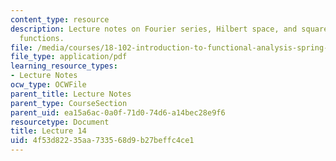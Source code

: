 ```yaml
---
content_type: resource
description: Lecture notes on Fourier series, Hilbert space, and square-integrable
  functions.
file: /media/courses/18-102-introduction-to-functional-analysis-spring-2009/4f53d82235aa733568d9b27beffc4ce1_MIT18_102s09_lec14.pdf
file_type: application/pdf
learning_resource_types:
- Lecture Notes
ocw_type: OCWFile
parent_title: Lecture Notes
parent_type: CourseSection
parent_uid: ea15a6ac-0a0f-71d0-74d6-a14bec28e9f6
resourcetype: Document
title: Lecture 14
uid: 4f53d822-35aa-7335-68d9-b27beffc4ce1
---
```

